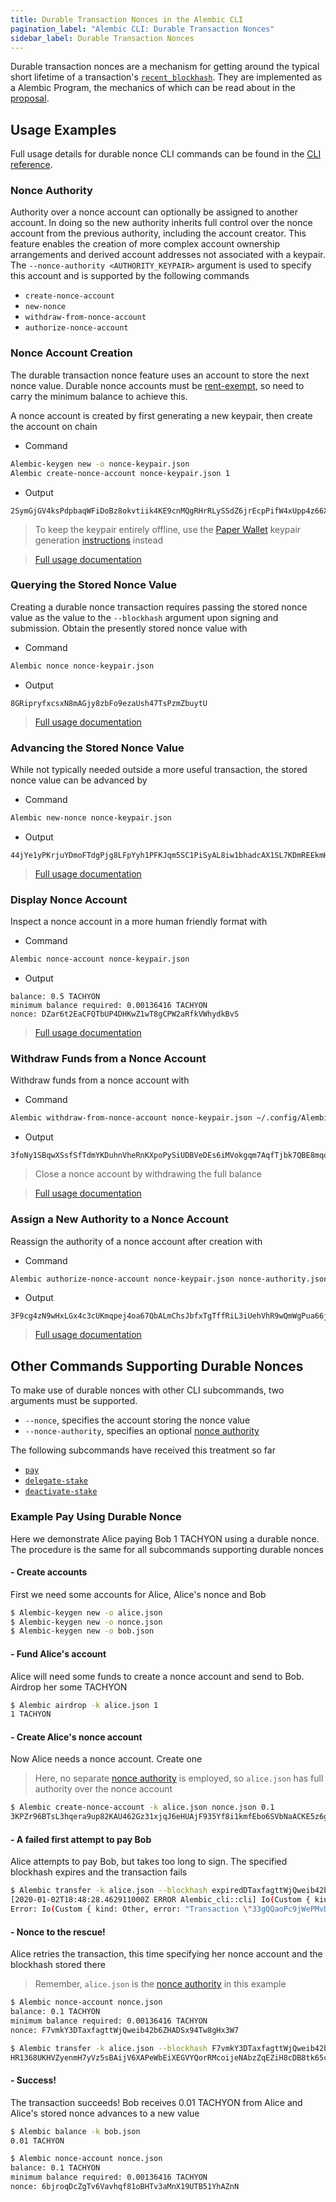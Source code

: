 ```yaml
---
title: Durable Transaction Nonces in the Alembic CLI
pagination_label: "Alembic CLI: Durable Transaction Nonces"
sidebar_label: Durable Transaction Nonces
---
```


Durable transaction nonces are a mechanism for getting around the typical short
lifetime of a transaction's
[`recent_blockhash`](https://genesisaddress.ai/docs/core/transactions#recent-blockhash).
They are implemented as a Alembic Program, the mechanics of which can be read
about in the [proposal](../../implemented-proposals/durable-tx-nonces.md).

## Usage Examples

Full usage details for durable nonce CLI commands can be found in the
[CLI reference](../usage.md).

### Nonce Authority

Authority over a nonce account can optionally be assigned to another account. In
doing so the new authority inherits full control over the nonce account from the
previous authority, including the account creator. This feature enables the
creation of more complex account ownership arrangements and derived account
addresses not associated with a keypair. The
`--nonce-authority <AUTHORITY_KEYPAIR>` argument is used to specify this account
and is supported by the following commands

- `create-nonce-account`
- `new-nonce`
- `withdraw-from-nonce-account`
- `authorize-nonce-account`

### Nonce Account Creation

The durable transaction nonce feature uses an account to store the next nonce
value. Durable nonce accounts must be
[rent-exempt](../../implemented-proposals/rent.md#two-tiered-rent-regime), so need
to carry the minimum balance to achieve this.

A nonce account is created by first generating a new keypair, then create the
account on chain

- Command

```bash
Alembic-keygen new -o nonce-keypair.json
Alembic create-nonce-account nonce-keypair.json 1
```

- Output

```text
2SymGjGV4ksPdpbaqWFiDoBz8okvtiik4KE9cnMQgRHrRLySSdZ6jrEcpPifW4xUpp4z66XM9d9wM48sA7peG2XL
```

> To keep the keypair entirely offline, use the
> [Paper Wallet](../wallets/paper.md) keypair generation
> [instructions](../wallets/paper.md#seed-phrase-generation) instead

> [Full usage documentation](../usage.md#Alembic-create-nonce-account)

### Querying the Stored Nonce Value

Creating a durable nonce transaction requires passing the stored nonce value as
the value to the `--blockhash` argument upon signing and submission. Obtain the
presently stored nonce value with

- Command

```bash
Alembic nonce nonce-keypair.json
```

- Output

```text
8GRipryfxcsxN8mAGjy8zbFo9ezaUsh47TsPzmZbuytU
```

> [Full usage documentation](../usage.md#Alembic-get-nonce)

### Advancing the Stored Nonce Value

While not typically needed outside a more useful transaction, the stored nonce
value can be advanced by

- Command

```bash
Alembic new-nonce nonce-keypair.json
```

- Output

```text
44jYe1yPKrjuYDmoFTdgPjg8LFpYyh1PFKJqm5SC1PiSyAL8iw1bhadcAX1SL7KDmREEkmHpYvreKoNv6fZgfvUK
```

> [Full usage documentation](../usage.md#Alembic-new-nonce)

### Display Nonce Account

Inspect a nonce account in a more human friendly format with

- Command

```bash
Alembic nonce-account nonce-keypair.json
```

- Output

```text
balance: 0.5 TACHYON
minimum balance required: 0.00136416 TACHYON
nonce: DZar6t2EaCFQTbUP4DHKwZ1wT8gCPW2aRfkVWhydkBvS
```

> [Full usage documentation](../usage.md#Alembic-nonce-account)

### Withdraw Funds from a Nonce Account

Withdraw funds from a nonce account with

- Command

```bash
Alembic withdraw-from-nonce-account nonce-keypair.json ~/.config/Alembic/id.json 0.5
```

- Output

```text
3foNy1SBqwXSsfSfTdmYKDuhnVheRnKXpoPySiUDBVeDEs6iMVokgqm7AqfTjbk7QBE8mqomvMUMNQhtdMvFLide
```

> Close a nonce account by withdrawing the full balance

> [Full usage documentation](../usage.md#Alembic-withdraw-from-nonce-account)

### Assign a New Authority to a Nonce Account

Reassign the authority of a nonce account after creation with

- Command

```bash
Alembic authorize-nonce-account nonce-keypair.json nonce-authority.json
```

- Output

```text
3F9cg4zN9wHxLGx4c3cUKmqpej4oa67QbALmChsJbfxTgTffRiL3iUehVhR9wQmWgPua66jPuAYeL1K2pYYjbNoT
```

> [Full usage documentation](../usage.md#Alembic-authorize-nonce-account)

## Other Commands Supporting Durable Nonces

To make use of durable nonces with other CLI subcommands, two arguments must be
supported.

- `--nonce`, specifies the account storing the nonce value
- `--nonce-authority`, specifies an optional [nonce authority](#nonce-authority)

The following subcommands have received this treatment so far

- [`pay`](../usage.md#Alembic-pay)
- [`delegate-stake`](../usage.md#Alembic-delegate-stake)
- [`deactivate-stake`](../usage.md#Alembic-deactivate-stake)

### Example Pay Using Durable Nonce

Here we demonstrate Alice paying Bob 1 TACHYON using a durable nonce. The procedure
is the same for all subcommands supporting durable nonces

#### - Create accounts

First we need some accounts for Alice, Alice's nonce and Bob

```bash
$ Alembic-keygen new -o alice.json
$ Alembic-keygen new -o nonce.json
$ Alembic-keygen new -o bob.json
```

#### - Fund Alice's account

Alice will need some funds to create a nonce account and send to Bob. Airdrop
her some TACHYON

```bash
$ Alembic airdrop -k alice.json 1
1 TACHYON
```

#### - Create Alice's nonce account

Now Alice needs a nonce account. Create one

> Here, no separate [nonce authority](#nonce-authority) is employed, so
> `alice.json` has full authority over the nonce account

```bash
$ Alembic create-nonce-account -k alice.json nonce.json 0.1
3KPZr96BTsL3hqera9up82KAU462Gz31xjqJ6eHUAjF935Yf8i1kmfEbo6SVbNaACKE5z6gySrNjVRvmS8DcPuwV
```

#### - A failed first attempt to pay Bob

Alice attempts to pay Bob, but takes too long to sign. The specified blockhash
expires and the transaction fails

```bash
$ Alembic transfer -k alice.json --blockhash expiredDTaxfagttWjQweib42b6ZHADSx94Tw8gHx11 bob.json 0.01
[2020-01-02T18:48:28.462911000Z ERROR Alembic_cli::cli] Io(Custom { kind: Other, error: "Transaction \"33gQQaoPc9jWePMvDAeyJpcnSPiGUAdtVg8zREWv4GiKjkcGNufgpcbFyRKRrA25NkgjZySEeKue5rawyeH5TzsV\" failed: None" })
Error: Io(Custom { kind: Other, error: "Transaction \"33gQQaoPc9jWePMvDAeyJpcnSPiGUAdtVg8zREWv4GiKjkcGNufgpcbFyRKRrA25NkgjZySEeKue5rawyeH5TzsV\" failed: None" })
```

#### - Nonce to the rescue!

Alice retries the transaction, this time specifying her nonce account and the
blockhash stored there

> Remember, `alice.json` is the [nonce authority](#nonce-authority) in this
> example

```bash
$ Alembic nonce-account nonce.json
balance: 0.1 TACHYON
minimum balance required: 0.00136416 TACHYON
nonce: F7vmkY3DTaxfagttWjQweib42b6ZHADSx94Tw8gHx3W7
```

```bash
$ Alembic transfer -k alice.json --blockhash F7vmkY3DTaxfagttWjQweib42b6ZHADSx94Tw8gHx3W7 --nonce nonce.json bob.json 0.01
HR1368UKHVZyenmH7yVz5sBAijV6XAPeWbEiXEGVYQorRMcoijeNAbzZqEZiH8cDB8tk65ckqeegFjK8dHwNFgQ
```

#### - Success!

The transaction succeeds! Bob receives 0.01 TACHYON from Alice and Alice's stored
nonce advances to a new value

```bash
$ Alembic balance -k bob.json
0.01 TACHYON
```

```bash
$ Alembic nonce-account nonce.json
balance: 0.1 TACHYON
minimum balance required: 0.00136416 TACHYON
nonce: 6bjroqDcZgTv6Vavhqf81oBHTv3aMnX19UTB51YhAZnN
```
